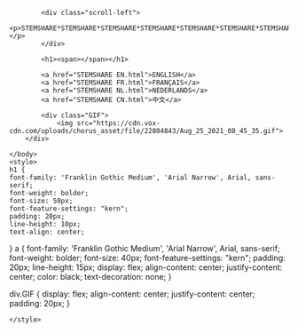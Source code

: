 <html>
    <head>
        <title>STEMSHARE</title>
        <link href="Stemshare lang select stylesheet.css " rel='stylesheet'>
        <link rel="icon" href="favicon.jpg" type="image/x-icon">
    </head>
    <body>
        <style>
            .scroll-left {
             height: 30px;	
             overflow: hidden;
             position: relative;
             background: white;
             color: black;
             border: 10px solid transparent;
             font-family: 'Franklin Gothic Medium', 'Arial Narrow', Arial, sans-serif;
             font-weight: bolder;
             font-size: 40px;
             vertical-align: middle;
             display: flex;
             align-content: center;
             justify-content: center;
             padding: 50px;
            }
            .scroll-left p {
             position: absolute;
             width: 100%;
             height: 100%;
             margin: 0px;
             line-height: 50px;
             text-align: center;
             /* Starting position */
             -moz-transform:translateX(100%);
             -webkit-transform:translateX(100%);	
             transform:translateX(100%);
             /* Apply animation to this element */	
             -moz-animation: scroll-left 20s linear infinite;
             -webkit-animation: scroll-left 20s linear infinite;
             animation: scroll-left 20s linear infinite;
            }
            /* Move it (define the animation) */
            @-moz-keyframes scroll-left {
             0%   { -moz-transform: translateX(100%); }
             100% { -moz-transform: translateX(-100%); }
            }
            @-webkit-keyframes scroll-left {
             0%   { -webkit-transform: translateX(100%); }
             100% { -webkit-transform: translateX(-100%); }
            }
            @keyframes scroll-left {
             0%   { 
             -moz-transform: translateX(100%); /* Browser bug fix */
             -webkit-transform: translateX(100%); /* Browser bug fix */
             transform: translateX(100%); 		
             }
             100% { 
             -moz-transform: translateX(-100%); /* Browser bug fix */
             -webkit-transform: translateX(-100%); /* Browser bug fix */
             transform: translateX(-100%); 
             }
            }
            </style>
            
            <div class="scroll-left">
            <p>STEMSHARE*STEMSHARE*STEMSHARE*STEMSHARE*STEMSHARE*STEMSHARE*STEMSHARE*STEMSHARE*STEMSHARE*STEMSHARE*STEMSHARE*STEMSHARE*STEMSHARE*STEMSHARE*STEMSHARE*STEMSHARE*STEMSHARE*STEMSHARE*STEMSHARE*STEMSHARE*STEMSHARE*STEMSHARE*STEMSHARE*STEMSHARE*STEMSHARE*STEMSHARE*STEMSHARE*STEMSHARE*STEMSHARE*STEMSHARE*STEMSHARE*STEMSHARE*STEMSHARE*STEMSHARE*STEMSHARE*STEMSHARE*STEMSHARE*STEMSHARE*STEMSHARE*STEMSHARE*STEMSHARE*STEMSHARE*STEMSHARE*STEMSHARE*STEMSHARE*STEMSHARE*STEMSHARE*STEMSHARE*STEMSHARE*STEMSHARE*STEMSHARE*STEMSHARE*STEMSHARE*STEMSHARE*STEMSHARE*STEMSHARE*STEMSHARE*STEMSHARE*STEMSHARE*STEMSHARE*STEMSHARE*STEMSHARE*STEMSHARE*STEMSHARE*STEMSHARE*STEMSHARE*STEMSHARE*STEMSHARE*STEMSHARE*STEMSHARE*STEMSHARE*STEMSHARE*STEMSHARE*STEMSHARE*STEMSHARE*STEMSHARE*STEMSHARE*STEMSHARE*STEMSHARE*STEMSHARE*STEMSHARE*STEMSHARE*STEMSHARE*STEMSHARE*STEMSHARE*STEMSHARE*STEMSHARE*STEMSHARE*STEMSHARE*STEMSHARE*STEMSHARE*STEMSHARE*STEMSHARE*STEMSHARE*STEMSHARE*STEMSHARE*STEMSHARE*STEMSHARE*STEMSHARE*STEMSHARE*STEMSHARE*STEMSHARE*STEMSHARE*STEMSHARE*STEMSHARE*STEMSHARE*STEMSHARE*STEMSHARE*STEMSHARE*STEMSHARE*STEMSHARE*STEMSHARE*STEMSHARE*STEMSHARE*STEMSHARE*STEMSHARE*STEMSHARE*STEMSHARE*STEMSHARE*STEMSHARE*STEMSHARE*STEMSHARE*STEMSHARE*STEMSHARE*STEMSHARE*STEMSHARE*STEMSHARE*STEMSHARE*STEMSHARE*STEMSHARE*STEMSHARE*STEMSHARE*STEMSHARE*STEMSHARE*STEMSHARE*STEMSHARE*STEMSHARE*STEMSHARE*STEMSHARE*STEMSHARE*STEMSHARE*STEMSHARE*STEMSHARE*STEMSHARE*STEMSHARE*STEMSHARE*STEMSHARE*STEMSHARE*STEMSHARE*STEMSHARE*STEMSHARE*STEMSHARE*STEMSHARE*STEMSHARE*STEMSHARE*STEMSHARE*STEMSHARE*STEMSHARE*STEMSHARE*STEMSHARE*STEMSHARE*STEMSHARE*STEMSHARE*STEMSHARE*STEMSHARE*STEMSHARE*STEMSHARE*STEMSHARE*STEMSHARE*STEMSHARE*STEMSHARE*STEMSHARE*STEMSHARE*STEMSHARE*STEMSHARE*STEMSHARE*STEMSHARE*STEMSHARE*STEMSHARE*STEMSHARE*STEMSHARE*STEMSHARE*STEMSHARE*STEMSHARE*STEMSHARE*STEMSHARE*STEMSHARE*STEMSHARE*STEMSHARE*STEMSHARE*STEMSHARE*STEMSHARE*STEMSHARE*STEMSHARE*STEMSHARE*STEMSHARE*STEMSHARE*STEMSHARE*STEMSHARE*STEMSHARE*STEMSHARE*STEMSHARE*STEMSHARE*STEMSHARE*STEMSHARE*STEMSHARE*STEMSHARE*STEMSHARE*STEMSHARE*STEMSHARE*STEMSHARE*STEMSHARE*STEMSHARE*STEMSHARE*STEMSHARE*STEMSHARE*STEMSHARE*STEMSHARE*STEMSHARE*STEMSHARE*STEMSHARE*STEMSHARE*STEMSHARE*STEMSHARE*STEMSHARE*STEMSHARE*STEMSHARE*STEMSHARE*STEMSHARE*STEMSHARE*STEMSHARE*STEMSHARE*STEMSHARE*STEMSHARE*STEMSHARE*STEMSHARE*STEMSHARE*STEMSHARE*STEMSHARE*STEMSHARE*STEMSHARE*STEMSHARE*STEMSHARE*STEMSHARE*STEMSHARE*STEMSHARE*STEMSHARE*STEMSHARE*STEMSHARE*STEMSHARE*STEMSHARE*STEMSHARE*STEMSHARE*STEMSHARE*STEMSHARE*STEMSHARE*STEMSHARE*STEMSHARE*STEMSHARE*STEMSHARE*STEMSHARE*STEMSHARE*STEMSHARE*STEMSHARE*STEMSHARE*STEMSHARE*STEMSHARE*STEMSHARE*STEMSHARE*STEMSHARE*STEMSHARE*STEMSHARE*STEMSHARE*STEMSHARE*STEMSHARE*STEMSHARE*STEMSHARE*STEMSHARE*STEMSHARE*STEMSHARE*STEMSHARE*STEMSHARE*STEMSHARE*STEMSHARE*STEMSHARE*STEMSHARE*STEMSHARE*STEMSHARE*STEMSHARE*STEMSHARE*STEMSHARE*STEMSHARE*STEMSHARE*STEMSHARE*STEMSHARE*STEMSHARE*STEMSHARE*STEMSHARE*STEMSHARE*STEMSHARE*STEMSHARE*STEMSHARE*STEMSHARE*STEMSHARE*STEMSHARE*STEMSHARE*STEMSHARE*STEMSHARE*STEMSHARE*STEMSHARE*STEMSHARE*STEMSHARE*STEMSHARE*STEMSHARE*STEMSHARE*STEMSHARE*STEMSHARE*STEMSHARE*STEMSHARE*STEMSHARE*STEMSHARE*STEMSHARE*STEMSHARE*STEMSHARE*STEMSHARE*STEMSHARE*STEMSHARE*STEMSHARE*STEMSHARE*STEMSHARE*STEMSHARE*STEMSHARE*STEMSHARE*STEMSHARE*STEMSHARE*STEMSHARE*STEMSHARE*STEMSHARE*STEMSHARE*STEMSHARE*STEMSHARE*STEMSHARE*STEMSHARE*STEMSHARE*STEMSHARE*STEMSHARE*STEMSHARE*STEMSHARE*STEMSHARE*STEMSHARE*STEMSHARE*STEMSHARE*STEMSHARE*STEMSHARE*STEMSHARE*STEMSHARE*STEMSHARE*STEMSHARE*STEMSHARE*STEMSHARE*STEMSHARE*STEMSHARE*STEMSHARE*STEMSHARE*STEMSHARE*STEMSHARE*STEMSHARE*STEMSHARE*STEMSHARE*STEMSHARE*STEMSHARE*STEMSHARE*STEMSHARE*STEMSHARE*STEMSHARE*STEMSHARE*STEMSHARE*STEMSHARE*STEMSHARE*STEMSHARE*STEMSHARE*STEMSHARE*STEMSHARE*STEMSHARE*STEMSHARE*STEMSHARE*STEMSHARE*STEMSHARE*STEMSHARE*STEMSHARE*STEMSHARE*STEMSHARE*STEMSHARE*STEMSHARE*STEMSHARE*STEMSHARE*STEMSHARE*STEMSHARE*STEMSHARE*STEMSHARE*STEMSHARE*STEMSHARE*STEMSHARE*STEMSHARE*STEMSHARE*STEMSHARE*STEMSHARE*STEMSHARE*STEMSHARE*STEMSHARE*STEMSHARE*STEMSHARE*STEMSHARE*STEMSHARE*STEMSHARE*STEMSHARE*STEMSHARE*STEMSHARE*STEMSHARE*STEMSHARE*STEMSHARE*STEMSHARE*STEMSHARE*STEMSHARE*STEMSHARE*STEMSHARE*STEMSHARE*STEMSHARE*STEMSHARE*STEMSHARE*STEMSHARE*STEMSHARE*STEMSHARE*STEMSHARE*STEMSHARE*STEMSHARE*STEMSHARE*STEMSHARE*STEMSHARE*STEMSHARE*STEMSHARE*STEMSHARE*STEMSHARE*STEMSHARE*STEMSHARE*STEMSHARE*STEMSHARE*STEMSHARE*STEMSHARE*STEMSHARE*STEMSHARE*STEMSHARE*STEMSHARE*STEMSHARE*STEMSHARE*STEMSHARE*STEMSHARE*STEMSHARE*STEMSHARE*STEMSHARE*STEMSHARE*STEMSHARE*STEMSHARE*STEMSHARE*STEMSHARE*STEMSHARE*STEMSHARE*</p>
            </div>
            
            <h1><span></span></h1>
            
<style>
    h1 {
        background: white;
    }
  
    h1 {
        display: flex;
        justify-content: center;
        color: black;
    }
  
    span::before {
        content: "";
        animation: animate infinite 40s;
        padding-left: 10px;
    }
  
    @keyframes animate {
  
        0% {
            content: "SELECT LANGUAGE";
        }
  
        10% {
            content: "KIES EEN TAAL";
        }
  
        20% {
            content: "CHOISISSEZ LA LANGUE";
        }
        30% {
            content: "选择语言"
        }
        40% {
            content: "WE ARE NOT ASSOCIATED WITH KANO TECH IN ANY WAY"
        }
        50% {
            content: "WE ARE NOT ASSOCIATED WITH YEEZY IN ANY WAY"
        }
        60% {
            content: "*STEMSHARE*"
        }
        70% {
            content: "BY THE COMMUNITY"
        }
        80% {
            content: "FOR THE COMMUNITY"
        }
        90% {
            content: "KIES EEN TAAL"
        }
        100% {
            content: "CHOISISSEZ LA LANGUE"
        }
    }
</style>
            <a href="STEMSHARE EN.html">ENGLISH</a>
            <a href="STEMSHARE FR.html">FRANÇAIS</a>
            <a href="STEMSHARE NL.html">NEDERLANDS</a>
            <a href="STEMSHARE CN.html">中文</a>
           
            <div class="GIF">
                <img src="https://cdn.vox-cdn.com/uploads/chorus_asset/file/22804843/Aug_25_2021_08_45_35.gif">
        </div>

    </body>
    <style>
    h1 {
    font-family: 'Franklin Gothic Medium', 'Arial Narrow', Arial, sans-serif;
    font-weight: bolder;
    font-size: 50px;
    font-feature-settings: "kern";
    padding: 20px;
    line-height: 10px;
    text-align: center;
}
a {
    font-family: 'Franklin Gothic Medium', 'Arial Narrow', Arial, sans-serif;
    font-weight: bolder;
    font-size: 40px;
    font-feature-settings: "kern";
    padding: 20px;
    line-height: 15px;
    display: flex;
    align-content: center;
    justify-content: center;
    color: black;
    text-decoration: none;
}

div.GIF {
    display: flex;
    align-content: center;
    justify-content: center;
    padding: 20px;
}
   
    </style>
</html>
